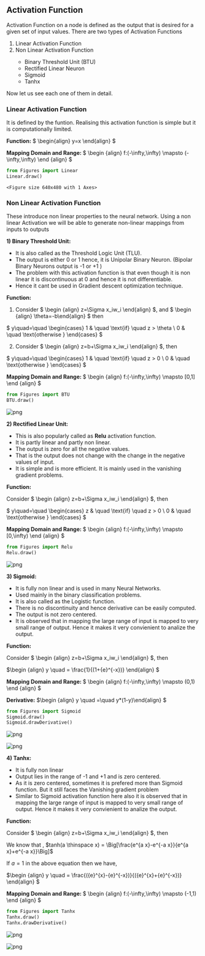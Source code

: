 
## Activation Function
Activation Function on  a node is defined as the output that is desired for  a given set of input values. There are two types of Activation Functions
<ol>
    <li>Linear Activation Function</li>
    <li>Non Linear Activation Function</li>
        <ul>
            <li>Binary Threshold Unit (BTU)</li>
            <li>Rectified Linear Neuron</li>
            <li>Sigmoid</li>
            <li>Tanhx</li>
    </ul>
    </ol>
    
Now let us see each one of them in detail.

### Linear Activation Function
It is defined by the funtion. Realising this activation function is simple but it is computationally limited.

<b>Function:</b>
$ \begin{align}
       y=x
        \end{align}
        $
        
<b>Mapping Domain and Range: </b>
$ \begin {align} f:(-\infty,\infty) \mapsto (-\infty,\infty) \end {align} $




```python
from Figures import Linear
Linear.draw()
```


    <Figure size 640x480 with 1 Axes>


### Non Linear Activation Function

These introduce non linear properties to the neural network. Using a non linear Activation we will be able to generate non-linear mappings from inputs to outputs

<b> 1) Binary Threshold Unit: </b>
<ul>
    <li>It is also called as the Threshold Logic Unit (TLU).</li>
    <li>The output is either 0 or 1 hence, it is Unipolar Binary Neuron. (Bipolar Binary Neurons output is -1 or +1 )</li>
    <li>The problem with this activation function is that even though it is non linear it is discontinuous at 0 and hence it is not differentiable.</li>
    <li>Hence it cant be used in Gradient descent optimization technique.</li>
</ul>





 


<b>Function:</b>

1) Consider $ \begin {align} z=\Sigma  x_iw_i \end{align} $, and  $ \begin {align} \theta=-b\end{align} $ then

$
y\quad=\quad
  \begin{cases}
    1       & \quad \text{if} \quad z > \theta \\
    0  & \quad \text{otherwise } 
  \end{cases}
$

 
2) Consider $ \begin {align} z=b+\Sigma  x_iw_i \end{align} $, then

$
y\quad=\quad
  \begin{cases}
    1       & \quad \text{if} \quad z > 0 \\
    0  & \quad \text{otherwise } 
  \end{cases}
$

 
<b> Mapping Domain and Range: </b>$ \begin {align} f:(-\infty,\infty) \mapsto [0,1] \end {align} $
 



```python
from Figures import BTU
BTU.draw()
```


![png](Activation_files/Activation_5_0.png)


<b> 2) Rectified Linear Unit: </b>
<ul>
    <li>This is also popularly called as <b>Relu</b> activation function.</li>
    <li>It is partly linear and partly non linear.</li>
    <li>The output is zero for all the negative values.</li>
    <li>That is the output does not change with the change in the negative values of input.</li>
    <li>It is simple and is more efficient. It is mainly used in the vanishing gradient problems.</li>


</ul>
<b>Function:</b>
 
Consider $ \begin {align} z=b+\Sigma  x_iw_i \end{align} $, then

$
y\quad=\quad
  \begin{cases}
    z       & \quad \text{if} \quad z > 0 \\
    0  & \quad \text{otherwise } 
  \end{cases}
$

 
<b> Mapping Domain and Range: </b>$ \begin {align} f:(-\infty,\infty) \mapsto [0,\infty) \end {align} $
 



```python
from Figures import Relu
Relu.draw()
```


![png](Activation_files/Activation_7_0.png)


<b> 3) Sigmoid: </b>
<ul>
    <li>It is fully non linear and is used in many Neural Networks.</li>
    <li>Used mainly in the binary classification problems.</li>
    <li>It is also called as the Logistic function.</li>
    <li>There is no discontinuity and hence derivative can be easily computed.</li>
    <li>The output is not zero centered.</li>
    <li>It is observed that in mapping the large range of input is mapped to very small range of output. Hence it makes it very convienient to analize the output. </li>
</ul> 
<b>Function:</b>
 
Consider $ \begin {align} z=b+\Sigma  x_iw_i \end{align} $, then

 $\begin {align} y \quad =  \frac{1}{(1+{e}^{-x})}
 \end{align} $
 
<b> Mapping Domain and Range: </b>$ \begin {align} f:(-\infty,\infty) \mapsto (0,1) \end {align} $

 
 
 <b>Derivative:</b> $\begin {align} y \quad =\quad y*(1-y)\end{align} $



```python
from Figures import Sigmoid
Sigmoid.draw()
Sigmoid.drawDerivative()
```


![png](Activation_files/Activation_9_0.png)



![png](Activation_files/Activation_9_1.png)


<b> 4) Tanhx: </b>
<ul>
    <li>It is fully non linear</li>
    <li>Output lies in the range of -1 and +1 and is zero centered.</li>
    <li>As it is zero centered, sometimes it is prefered more than Sigmoid function. But it still faces the Vanishing gradient problem</li>
    <li>Similar to Sigmoid activation function here also it is observed that in mapping the large range of input is mapped to very small range of output. Hence it makes it very convienient to analize the output. </li>
</ul> 


<b>Function:</b>
 
Consider $ \begin {align} z=b+\Sigma  x_iw_i \end{align} $, then

 We know that , $tanh(a \thinspace x) =  \Big[\frac{e^{a  x}-e^{-a x}}{e^{a  x}+e^{-a  x}}\Big]$ 
 
 If $a=1$ in the above equation  then we have,


 $\begin {align} y \quad =  \frac{({e}^{x}-{e}^{-x})}{({e}^{x}+{e}^{-x})}
 \end{align} $
 
<b> Mapping Domain and Range: </b>$ \begin {align} f:(-\infty,\infty) \mapsto (-1,1) \end {align} $




```python
from Figures import Tanhx
Tanhx.draw()
Tanhx.drawDerivative()
```


![png](Activation_files/Activation_11_0.png)



![png](Activation_files/Activation_11_1.png)

